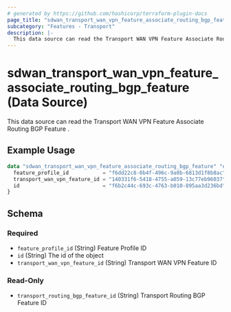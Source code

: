 ```yaml
---
# generated by https://github.com/hashicorp/terraform-plugin-docs
page_title: "sdwan_transport_wan_vpn_feature_associate_routing_bgp_feature Data Source - terraform-provider-sdwan"
subcategory: "Features - Transport"
description: |-
  This data source can read the Transport WAN VPN Feature Associate Routing BGP Feature .
---
```


# sdwan_transport_wan_vpn_feature_associate_routing_bgp_feature (Data Source)

This data source can read the Transport WAN VPN Feature Associate Routing BGP Feature .

## Example Usage

```terraform
data "sdwan_transport_wan_vpn_feature_associate_routing_bgp_feature" "example" {
  feature_profile_id           = "f6dd22c8-0b4f-496c-9a0b-6813d1f8b8ac"
  transport_wan_vpn_feature_id = "140331f6-5418-4755-a059-13c77eb96037"
  id                           = "f6b2c44c-693c-4763-b010-895aa3d236bd"
}
```

<!-- schema generated by tfplugindocs -->
## Schema

### Required

- `feature_profile_id` (String) Feature Profile ID
- `id` (String) The id of the object
- `transport_wan_vpn_feature_id` (String) Transport WAN VPN Feature ID

### Read-Only

- `transport_routing_bgp_feature_id` (String) Transport Routing BGP Feature ID
